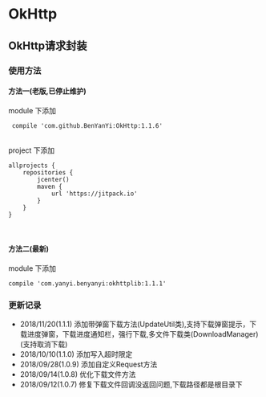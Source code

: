 # OkHttp
## OkHttp请求封装
### 使用方法

#### 方法一(老版,已停止维护)
module 下添加

     compile 'com.github.BenYanYi:OkHttp:1.1.6'

<br/>
project 下添加

    allprojects {
        repositories {
            jcenter()
            maven {
                url 'https://jitpack.io'
            }
        }
    }

<br/>

#### 方法二(最新)
module 下添加

    compile 'com.yanyi.benyanyi:okhttplib:1.1.1'
    
### 更新记录
* 2018/11/20(1.1.1) 添加带弹窗下载方法(UpdateUtil类),支持下载弹窗提示，下载进度弹窗，下载进度通知栏，强行下载,多文件下载类(DownloadManager)(支持取消下载)
* 2018/10/10(1.1.0) 添加写入超时限定
* 2018/09/28(1.0.9) 添加自定义Request方法
* 2018/09/14(1.0.8) 优化下载文件方法
* 2018/09/12(1.0.7) 修复下载文件回调没返回问题,下载路径都是根目录下
